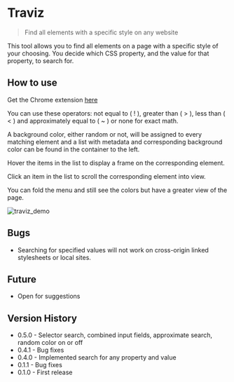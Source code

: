 # Traviz

> Find all elements with a specific style on any website

This tool allows you to find all elements on a page with a specific style of your choosing. You decide which CSS property, and the value for that property, to search for.

## How to use

Get the Chrome extension [here](https://chrome.google.com/webstore/detail/traviz/jbcpaikilmgnepceoigppdimofkkaaaj)

You can use these operators: not equal to ( ! ), greater than ( > ), less than ( < ) and approximately equal to ( ~ ) or none for exact math.

A background color, either random or not, will be assigned to every matching element and a list with metadata and corresponding background color can be found in the container to the left.

Hover the items in the list to display a frame on the corresponding element.

Click an item in the list to scroll the corresponding element into view.

You can fold the menu and still see the colors but have a greater view of the page.

![traviz_demo](https://cloud.githubusercontent.com/assets/1523841/4686419/9bb255da-5645-11e4-919f-67e30fc77027.gif)

## Bugs

 * Searching for specified values will not work on cross-origin linked stylesheets or local sites.

## Future

  * Open for suggestions

## Version History

 * 0.5.0 - Selector search, combined input fields, approximate search, random color on or off
 * 0.4.1 - Bug fixes
 * 0.4.0 - Implemented search for any property and value
 * 0.1.1 - Bug fixes
 * 0.1.0 - First release
